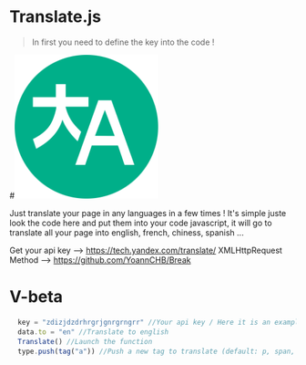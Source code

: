 # Translate.js

 > In first you need to define the key into the code !
 
 #<img alt="Translate Image" title="Translate" src="icon.png" width="50%"/>
 
  Just translate your page in any languages in a few times ! It's simple juste look the code here and put them into your code javascript, it will go to translate all your page into english, french, chiness, spanish ...
  
Get your api key --> https://tech.yandex.com/translate/
XMLHttpRequest Method --> https://github.com/YoannCHB/Break

# V-beta

```js
  key = "zdizjdzdrhrgrjgnrgrngrr" //Your api key / Here it is an example
  data.to = "en" //Translate to english
  Translate() //Launch the function
  type.push(tag("a")) //Push a new tag to translate (default: p, span, pre, i)
```
